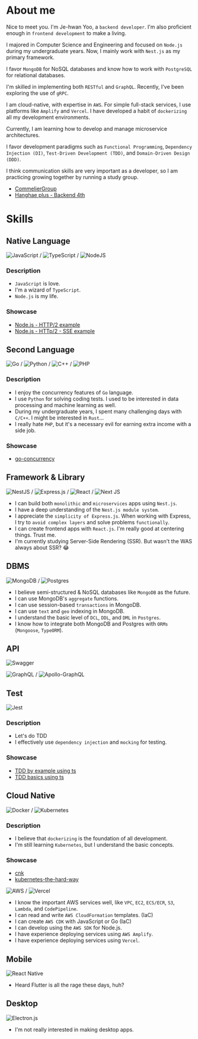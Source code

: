 # About me

Nice to meet you. I'm Je-hwan Yoo, a `backend developer`. I'm also proficient enough in `frontend development` to make a living.

I majored in Computer Science and Engineering and focused on `Node.js` during my undergraduate years. Now, I mainly work with `Nest.js` as my primary framework.

I favor `MongoDB` for NoSQL databases and know how to work with `PostgreSQL` for relational databases.

I'm skilled in implementing both `RESTful` and `GraphQL`. Recently, I've been exploring the use of `gRPC`.

I am cloud-native, with expertise in `AWS`. For simple full-stack services, I use platforms like `Amplify` and `Vercel`. I have developed a habit of `dockerizing` all my development environments.

Currently, I am learning how to develop and manage microservice architectures.

I favor development paradigms such as `Functional Programming`, `Dependency Injection (DI)`, `Test-Driven Development (TDD)`, and `Domain-Driven Design (DDD)`.

I think communication skills are very important as a developer, so I am practicing growing together by running a study group.

- [CommelierGroup](https://github.com/orgs/CommelierGroup/repositories)
- [Hanghae plus - Backend 4th](https://github.com/orgs/hanghae99-plus-be-4/repositories)

# Skills

## Native Language

![JavaScript](https://img.shields.io/badge/javascript-%23323330.svg?style=for-the-badge&logo=javascript&logoColor=%23F7DF1E) / ![TypeScript](https://img.shields.io/badge/typescript-%23007ACC.svg?style=for-the-badge&logo=typescript&logoColor=white) / ![NodeJS](https://img.shields.io/badge/node.js-6DA55F?style=for-the-badge&logo=node.js&logoColor=white)

### Description

- `JavaScript` is love.
- I'm a wizard of `TypeScript`.
- `Node.js` is my life.

### Showcase

- [Node.js - HTTP/2 example](https://github.com/JeHwanYoo/node-http-2)
- [Node.js - HTTp/2 - SSE example](https://github.com/JeHwanYoo/node-server-sent-events)

## Second Language

![Go](https://img.shields.io/badge/go-%2300ADD8.svg?style=for-the-badge&logo=go&logoColor=white) / ![Python](https://img.shields.io/badge/python-3670A0?style=for-the-badge&logo=python&logoColor=ffdd54) / ![C++](https://img.shields.io/badge/c++-%2300599C.svg?style=for-the-badge&logo=c%2B%2B&logoColor=white) / ![PHP](https://img.shields.io/badge/php-%23777BB4.svg?style=for-the-badge&logo=php&logoColor=white)

### Description

- I enjoy the concurrency features of `Go` language.
- I use `Python` for solving coding tests. I used to be interested in data processing and machine learning as well.
- During my undergraduate years, I spent many challenging days with `C/C++`. I might be interested in `Rust`...
- I really hate `PHP`, but it's a necessary evil for earning extra income with a side job.

### Showcase

- [go-concurrency](https://github.com/JeHwanYoo/go-concurrency.git)

## Framework & Library

![NestJS](https://img.shields.io/badge/nestjs-%23E0234E.svg?style=for-the-badge&logo=nestjs&logoColor=white) / ![Express.js](https://img.shields.io/badge/express.js-%23404d59.svg?style=for-the-badge&logo=express&logoColor=%2361DAFB) / ![React](https://img.shields.io/badge/react-%2320232a.svg?style=for-the-badge&logo=react&logoColor=%2361DAFB) / ![Next JS](https://img.shields.io/badge/Next-black?style=for-the-badge&logo=next.js&logoColor=white)

- I can build both `monolithic` and `microservices` apps using `Nest.js`.
- I have a deep understanding of the `Nest.js module system`.
- I appreciate the `simplicity of Express.js`. When working with Express, I try to `avoid complex layers` and solve problems `functionally`.
- I can create frontend apps with `React.js`. I'm really good at centering things. Trust me.
- I'm currently studying Server-Side Rendering (SSR). But wasn't the WAS always about SSR? 😂

## DBMS

![MongoDB](https://img.shields.io/badge/MongoDB-%234ea94b.svg?style=for-the-badge&logo=mongodb&logoColor=white) / ![Postgres](https://img.shields.io/badge/postgres-%23316192.svg?style=for-the-badge&logo=postgresql&logoColor=white)

- I believe semi-structured & NoSQL databases like `MongoDB` as the future.
- I can use MongoDB's `aggregate` functions.
- I can use session-based `transactions` in MongoDB.
- I can use `text` and `geo` indexing in MongoDB.
- I understand the basic level of `DCL`, `DDL`, and `DML` in `Postgres`.
- I know how to integrate both MongoDB and Postgres with `ORMs` (`Mongoose`, `TypeORM`).

## API

![Swagger](https://img.shields.io/badge/-Swagger-%23Clojure?style=for-the-badge&logo=swagger&logoColor=white)

![GraphQL](https://img.shields.io/badge/-GraphQL-E10098?style=for-the-badge&logo=graphql&logoColor=white) / ![Apollo-GraphQL](https://img.shields.io/badge/-ApolloGraphQL-311C87?style=for-the-badge&logo=apollo-graphql)

## Test

![Jest](https://img.shields.io/badge/-jest-%23C21325?style=for-the-badge&logo=jest&logoColor=white)

### Description

- Let's do TDD
- I effectively use `dependency injection` and `mocking` for testing.

### Showcase

- [TDD by example using ts](https://github.com/JeHwanYoo/test-driven-development-by-example-ts)
- [TDD basics using ts](https://github.com/hanghae99-plus-be-4/learn-typescript-with-tests)

## Cloud Native

![Docker](https://img.shields.io/badge/docker-%230db7ed.svg?style=for-the-badge&logo=docker&logoColor=white) / ![Kubernetes](https://img.shields.io/badge/kubernetes-%23326ce5.svg?style=for-the-badge&logo=kubernetes&logoColor=white)

### Description

- I believe that `dockerizing` is the foundation of all development.
- I'm still learning `Kubernetes`, but I understand the basic concepts.

### Showcase

- [cnk](https://github.com/JeHwanYoo/cnk)
- [kubernetes-the-hard-way](https://github.com/JeHwanYoo/kubernetes-the-hard-way)

![AWS](https://img.shields.io/badge/AWS-%23FF9900.svg?style=for-the-badge&logo=amazon-aws&logoColor=white) / ![Vercel](https://img.shields.io/badge/vercel-%23000000.svg?style=for-the-badge&logo=vercel&logoColor=white)

- I know the important AWS services well, like `VPC`, `EC2`, `ECS/ECR`, `S3`, `Lambda`, and `CodePipeline`.
- I can read and write `AWS CloudFormation` templates. (IaC)
- I can create `AWS CDK` with JavaScript or Go (IaC)
- I can develop using the `AWS SDK` for Node.js.
- I have experience deploying services using `AWS Amplify`.
- I have experience deploying services using `Vercel`.

## Mobile

![React Native](https://img.shields.io/badge/react_native-%2320232a.svg?style=for-the-badge&logo=react&logoColor=%2361DAFB)

- Heard Flutter is all the rage these days, huh?

## Desktop

![Electron.js](https://img.shields.io/badge/Electron-191970?style=for-the-badge&logo=Electron&logoColor=white)

- I'm not really interested in making desktop apps.
